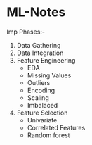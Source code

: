 # ML-Notes

Imp Phases:-
1. Data Gathering
2. Data Integration
3. Feature Engineering
    - EDA
    - Missing Values
    - Outliers
    - Encoding
    - Scaling
    - Imbalaced
4. Feature Selection
    - Univariate
    - Correlated Features
    - Random forest
